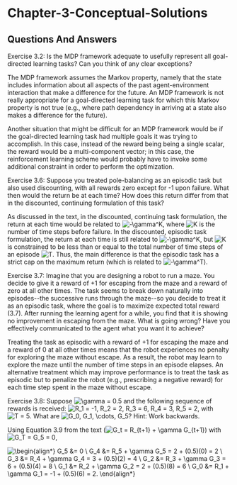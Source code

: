 # Chapter-3-Conceptual-Solutions

## Questions And Answers
Exercise 3.2: Is the MDP framework adequate to usefully represent all goal-directed learning tasks? Can you think of any clear exceptions?

The MDP framework assumes the Markov property, namely that the state includes information about all aspects of the past agent-environment interaction that make a difference for the future.  An MDP framework is not really appropriate for a goal-directed learning task for which this Markov property is not true (e.g., where path dependency in arriving at a state also makes a difference for the future).

Another situation that might be difficult for an MDP framework would be if the goal-directed learning task had multiple goals it was trying to accomplish.  In this case, instead of the reward being being a single scalar, the reward would be a multi-component vector; in this case, the reinforcement learning scheme would probably have to invoke some additional constraint in order to perform the optimization.

Exercise 3.6: Suppose you treated pole-balancing as an episodic task but also used discounting, with all rewards zero except for -1 upon failure. What then would the return be at each time? How does this return differ from that in the discounted, continuing formulation of this task?

As discussed in the text, in the discounted, continuing task formulation, the return at each time would be related to ![$-\gamma^K$](https://render.githubusercontent.com/render/math?math=%24-%5Cgamma%5EK%24), where ![$K$](https://render.githubusercontent.com/render/math?math=%24K%24) is the number of time steps before failure.  In the discounted, episodic task formulation, the return at each time is still related to ![$-\gamma^K$](https://render.githubusercontent.com/render/math?math=%24-%5Cgamma%5EK%24), but ![$K$](https://render.githubusercontent.com/render/math?math=%24K%24) is constrained to be less than or equal to the total number of time steps of an episode ![$T$](https://render.githubusercontent.com/render/math?math=%24T%24).  Thus, the main difference is that the episodic task has a strict cap on the maximum return (which is related to ![$-\gamma^T$](https://render.githubusercontent.com/render/math?math=%24-%5Cgamma%5ET%24)).

Exercise 3.7: Imagine that you are designing a robot to run a maze. You decide to give it a reward of +1 for escaping from the maze and a reward of zero at all other times. The task seems to break down naturally into episodes--the successive runs through the maze--so you decide to treat it as an episodic task, where the goal is to maximize expected total reward (3.7). After running the learning agent for a while, you find that it is showing no improvement in escaping from the maze. What is going wrong? Have you effectively communicated to the agent what you want it to achieve?

Treating the task as episodic with a reward of +1 for escaping the maze and a reward of 0 at all other times means that the robot experiences no penalty for exploring the maze without escape. As a result, the robot may learn to explore the maze until the number of time steps in an episode elapses.  An alternative treatment which may improve performance is to treat the task as episodic but to penalize the robot (e.g., prescribing a negative reward) for each time step spent in the maze without escape.

Exercise 3.8: Suppose ![$\gamma = 0.5$](https://render.githubusercontent.com/render/math?math=%24%5Cgamma%20%3D%200.5%24) and the following sequence of rewards is received: ![$R_1 = -1, R_2 = 2, R_3 = 6, R_4 = 3, R_5 = 2$](https://render.githubusercontent.com/render/math?math=%24R_1%20%3D%20-1%2C%20R_2%20%3D%202%2C%20R_3%20%3D%206%2C%20R_4%20%3D%203%2C%20R_5%20%3D%202%24), with ![$T = 5$](https://render.githubusercontent.com/render/math?math=%24T%20%3D%205%24). What are ![$G_0, G_1, \cdots, G_5$](https://render.githubusercontent.com/render/math?math=%24G_0%2C%20G_1%2C%20%5Ccdots%2C%20G_5%24)? Hint: Work backwards.

Using Equation 3.9 from the text (![$G_t = R_{t+1} + \gamma G_{t+1}$](https://render.githubusercontent.com/render/math?math=%24G_t%20%3D%20R_%7Bt%2B1%7D%20%2B%20%5Cgamma%20G_%7Bt%2B1%7D%24)) with ![$G_T = G_5 = 0$](https://render.githubusercontent.com/render/math?math=%24G_T%20%3D%20G_5%20%3D%200%24),

![\begin{align*} G_5 &= 0 \\ G_4 &= R_5 + \gamma G_5 = 2 + (0.5)(0) = 2 \\ G_3 &= R_4 + \gamma G_4 = 3 + (0.5)(2) = 4 \\ G_2 &= R_3 + \gamma G_3 = 6 + (0.5)(4) = 8 \\ G_1 &= R_2 + \gamma G_2 = 2 + (0.5)(8) = 6 \\ G_0 &= R_1 + \gamma G_1 = -1 + (0.5)(6) = 2. \end{align*}](https://render.githubusercontent.com/render/math?math=%5Cbegin%7Balign*%7D%20G_5%20%26%3D%200%20%5C%5C%20G_4%20%26%3D%20R_5%20%2B%20%5Cgamma%20G_5%20%3D%202%20%2B%20(0.5)(0)%20%3D%202%20%5C%5C%20G_3%20%26%3D%20R_4%20%2B%20%5Cgamma%20G_4%20%3D%203%20%2B%20(0.5)(2)%20%3D%204%20%5C%5C%20G_2%20%26%3D%20R_3%20%2B%20%5Cgamma%20G_3%20%3D%206%20%2B%20(0.5)(4)%20%3D%208%20%5C%5C%20G_1%20%26%3D%20R_2%20%2B%20%5Cgamma%20G_2%20%3D%202%20%2B%20(0.5)(8)%20%3D%206%20%5C%5C%20G_0%20%26%3D%20R_1%20%2B%20%5Cgamma%20G_1%20%3D%20-1%20%2B%20(0.5)(6)%20%3D%202.%20%5Cend%7Balign*%7D)

